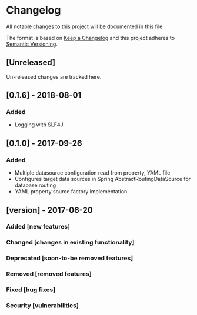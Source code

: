 # Changelog
All notable changes to this project will be documented in this file.

The format is based on [Keep a Changelog](http://keepachangelog.com/en/1.0.0/)
and this project adheres to [Semantic Versioning](http://semver.org/spec/v2.0.0.html).

## [Unreleased]
Un-released changes are tracked here.

## [0.1.6] - 2018-08-01
### Added
- Logging with SLF4J

## [0.1.0] - 2017-09-26
### Added
- Multiple datasource configuration read from property, YAML file
- Configures target data sources in Spring AbstractRoutingDataSource for database routing
- YAML property source factory implementation


## [version] - 2017-06-20
### Added [new features]
### Changed [changes in existing functionality]
### Deprecated [soon-to-be removed features]
### Removed [removed features]
### Fixed [bug fixes]
### Security [vulnerabilities]

